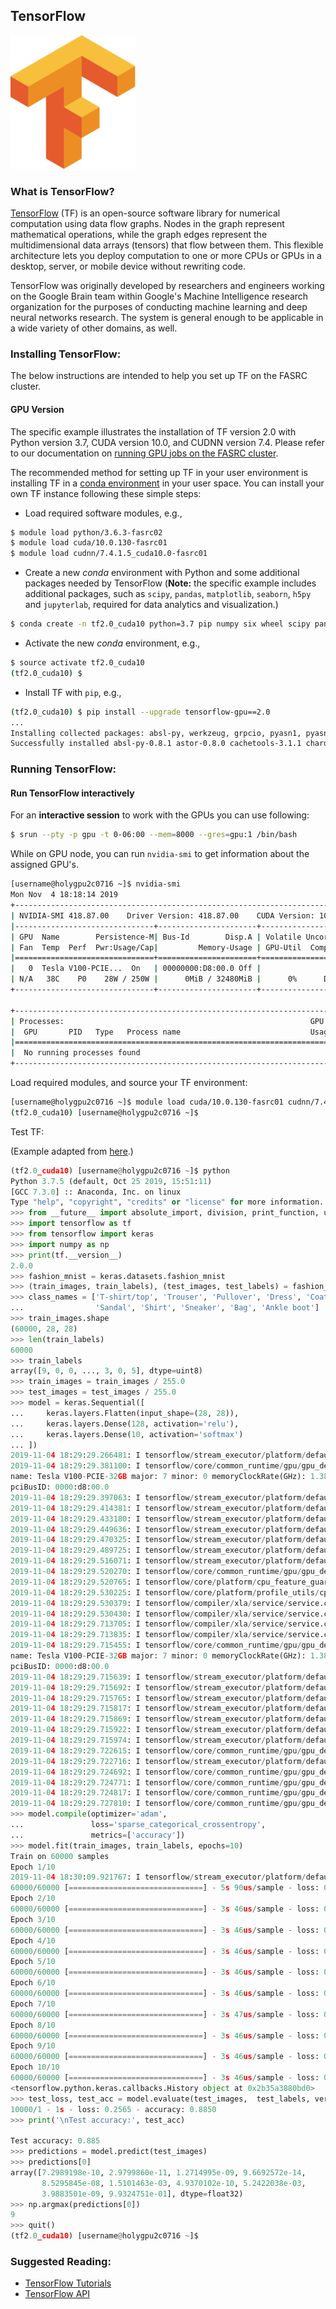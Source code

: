 ## TensorFlow
<img src="Images/tensorflow-logo.png" alt="TF-logo" width="200"/>

### What is TensorFlow?

[TensorFlow](https://www.tensorflow.org) (TF) is an open-source software library for numerical computation using data flow graphs. Nodes in the graph represent mathematical operations, while the graph edges represent the multidimensional data arrays (tensors) that flow between them. This flexible architecture lets you deploy computation to one or more CPUs or GPUs in a desktop, server, or mobile device without rewriting code.

TensorFlow was originally developed by researchers and engineers working on the Google Brain team within Google's Machine Intelligence research organization for the purposes of conducting machine learning and deep neural networks research. The system is general enough to be applicable in a wide variety of other domains, as well.

### Installing TensorFlow:

The below instructions are intended to help you set up TF on the FASRC cluster.

#### GPU Version

The specific example illustrates the installation of TF version 2.0 with Python version 3.7, CUDA version 10.0, and CUDNN version 7.4. Please refer to our documentation on [running GPU jobs on the FASRC cluster](https://www.rc.fas.harvard.edu/resources/documentation/gpgpu-computing-on-the-cluster/).

The recommended method for setting up TF in your user environment is installing TF in a [conda environment](https://www.rc.fas.harvard.edu/resources/documentation/software-on-the-cluster/python/) in your user space. You can install your own TF instance following these simple steps:

* Load required software modules, e.g.,

```bash
$ module load python/3.6.3-fasrc02
$ module load cuda/10.0.130-fasrc01
$ module load cudnn/7.4.1.5_cuda10.0-fasrc01
```

* Create a new *conda* environment with Python and some additional packages needed by TensorFlow 
(**Note:** the specific example includes additional packages, such as <code>scipy</code>, <code>pandas</code>, <code>matplotlib</code>, <code>seaborn</code>, <code>h5py</code> and <code>jupyterlab</code>, required for data analytics and visualization.)

```bash
$ conda create -n tf2.0_cuda10 python=3.7 pip numpy six wheel scipy pandas matplotlib seaborn h5py jupyterlab
```

* Activate the new *conda* environment, e.g.,

```bash
$ source activate tf2.0_cuda10
(tf2.0_cuda10) $
```

* Install TF with <code>pip</code>, e.g.,

```bash
(tf2.0_cuda10) $ pip install --upgrade tensorflow-gpu==2.0
...
Installing collected packages: absl-py, werkzeug, grpcio, pyasn1, pyasn1-modules, rsa, cachetools, google-auth, protobuf, markdown, oauthlib, idna, urllib3, chardet, requests, requests-oauthlib, google-auth-oauthlib, tensorboard, tensorflow-estimator, termcolor, keras-applications, gast, google-pasta, keras-preprocessing, opt-einsum, wrapt, astor, tensorflow-gpu
Successfully installed absl-py-0.8.1 astor-0.8.0 cachetools-3.1.1 chardet-3.0.4 gast-0.2.2 google-auth-1.6.3 google-auth-oauthlib-0.4.1 google-pasta-0.1.8 grpcio-1.24.3 idna-2.8 keras-applications-1.0.8 keras-preprocessing-1.1.0 markdown-3.1.1 oauthlib-3.1.0 opt-einsum-3.1.0 protobuf-3.10.0 pyasn1-0.4.7 pyasn1-modules-0.2.7 requests-2.22.0 requests-oauthlib-1.2.0 rsa-4.0 tensorboard-2.0.1 tensorflow-estimator-2.0.1 tensorflow-gpu-2.0.0 termcolor-1.1.0 urllib3-1.25.6 werkzeug-0.16.0 wrapt-1.11.2
```

### Running TensorFlow:

#### Run TensorFlow interactively

For an **interactive session** to work with the GPUs you can use following:

```bash
$ srun --pty -p gpu -t 0-06:00 --mem=8000 --gres=gpu:1 /bin/bash
```

While on GPU node, you can run <code>nvidia-smi</code> to get information about the assigned GPU's.


```bash
[username@holygpu2c0716 ~]$ nvidia-smi
Mon Nov  4 18:18:14 2019       
+-----------------------------------------------------------------------------+
| NVIDIA-SMI 418.87.00    Driver Version: 418.87.00    CUDA Version: 10.1     |
|-------------------------------+----------------------+----------------------+
| GPU  Name        Persistence-M| Bus-Id        Disp.A | Volatile Uncorr. ECC |
| Fan  Temp  Perf  Pwr:Usage/Cap|         Memory-Usage | GPU-Util  Compute M. |
|===============================+======================+======================|
|   0  Tesla V100-PCIE...  On   | 00000000:D8:00.0 Off |                    0 |
| N/A   38C    P0    28W / 250W |      0MiB / 32480MiB |      0%      Default |
+-------------------------------+----------------------+----------------------+
                                                                               
+-----------------------------------------------------------------------------+
| Processes:                                                       GPU Memory |
|  GPU       PID   Type   Process name                             Usage      |
|=============================================================================|
|  No running processes found                                                 |
+-----------------------------------------------------------------------------+
```

Load required modules, and source your TF environment:

```bash
[username@holygpu2c0716 ~]$ module load cuda/10.0.130-fasrc01 cudnn/7.4.1.5_cuda10.0-fasrc01 python/3.6.3-fasrc02 && source activate tf2.0_cuda10 
(tf2.0_cuda10) [username@holygpu2c0716 ~]$ 
```

Test TF:

(Example adapted from [here](https://www.tensorflow.org/tutorials/keras/classification/).)

```python
(tf2.0_cuda10) [username@holygpu2c0716 ~]$ python
Python 3.7.5 (default, Oct 25 2019, 15:51:11) 
[GCC 7.3.0] :: Anaconda, Inc. on linux
Type "help", "copyright", "credits" or "license" for more information.
>>> from __future__ import absolute_import, division, print_function, unicode_literals
>>> import tensorflow as tf
>>> from tensorflow import keras
>>> import numpy as np
>>> print(tf.__version__)
2.0.0
>>> fashion_mnist = keras.datasets.fashion_mnist
>>> (train_images, train_labels), (test_images, test_labels) = fashion_mnist.load_data()
>>> class_names = ['T-shirt/top', 'Trouser', 'Pullover', 'Dress', 'Coat',
...                'Sandal', 'Shirt', 'Sneaker', 'Bag', 'Ankle boot']
>>> train_images.shape
(60000, 28, 28)
>>> len(train_labels)
60000
>>> train_labels
array([9, 0, 0, ..., 3, 0, 5], dtype=uint8)
>>> train_images = train_images / 255.0
>>> test_images = test_images / 255.0
>>> model = keras.Sequential([
...     keras.layers.Flatten(input_shape=(28, 28)),
...     keras.layers.Dense(128, activation='relu'),
...     keras.layers.Dense(10, activation='softmax')
... ])
2019-11-04 18:29:29.266481: I tensorflow/stream_executor/platform/default/dso_loader.cc:44] Successfully opened dynamic library libcuda.so.1
2019-11-04 18:29:29.381100: I tensorflow/core/common_runtime/gpu/gpu_device.cc:1618] Found device 0 with properties: 
name: Tesla V100-PCIE-32GB major: 7 minor: 0 memoryClockRate(GHz): 1.38
pciBusID: 0000:d8:00.0
2019-11-04 18:29:29.397063: I tensorflow/stream_executor/platform/default/dso_loader.cc:44] Successfully opened dynamic library libcudart.so.10.0
2019-11-04 18:29:29.414381: I tensorflow/stream_executor/platform/default/dso_loader.cc:44] Successfully opened dynamic library libcublas.so.10.0
2019-11-04 18:29:29.433180: I tensorflow/stream_executor/platform/default/dso_loader.cc:44] Successfully opened dynamic library libcufft.so.10.0
2019-11-04 18:29:29.449636: I tensorflow/stream_executor/platform/default/dso_loader.cc:44] Successfully opened dynamic library libcurand.so.10.0
2019-11-04 18:29:29.470325: I tensorflow/stream_executor/platform/default/dso_loader.cc:44] Successfully opened dynamic library libcusolver.so.10.0
2019-11-04 18:29:29.489725: I tensorflow/stream_executor/platform/default/dso_loader.cc:44] Successfully opened dynamic library libcusparse.so.10.0
2019-11-04 18:29:29.516071: I tensorflow/stream_executor/platform/default/dso_loader.cc:44] Successfully opened dynamic library libcudnn.so.7
2019-11-04 18:29:29.520270: I tensorflow/core/common_runtime/gpu/gpu_device.cc:1746] Adding visible gpu devices: 0
2019-11-04 18:29:29.520765: I tensorflow/core/platform/cpu_feature_guard.cc:142] Your CPU supports instructions that this TensorFlow binary was not compiled to use: AVX2 AVX512F FMA
2019-11-04 18:29:29.530225: I tensorflow/core/platform/profile_utils/cpu_utils.cc:94] CPU Frequency: 2600000000 Hz
2019-11-04 18:29:29.530379: I tensorflow/compiler/xla/service/service.cc:168] XLA service 0x559b751032f0 executing computations on platform Host. Devices:
2019-11-04 18:29:29.530430: I tensorflow/compiler/xla/service/service.cc:175]   StreamExecutor device (0): Host, Default Version
2019-11-04 18:29:29.713705: I tensorflow/compiler/xla/service/service.cc:168] XLA service 0x559b75105c70 executing computations on platform CUDA. Devices:
2019-11-04 18:29:29.713835: I tensorflow/compiler/xla/service/service.cc:175]   StreamExecutor device (0): Tesla V100-PCIE-32GB, Compute Capability 7.0
2019-11-04 18:29:29.715455: I tensorflow/core/common_runtime/gpu/gpu_device.cc:1618] Found device 0 with properties: 
name: Tesla V100-PCIE-32GB major: 7 minor: 0 memoryClockRate(GHz): 1.38
pciBusID: 0000:d8:00.0
2019-11-04 18:29:29.715639: I tensorflow/stream_executor/platform/default/dso_loader.cc:44] Successfully opened dynamic library libcudart.so.10.0
2019-11-04 18:29:29.715692: I tensorflow/stream_executor/platform/default/dso_loader.cc:44] Successfully opened dynamic library libcublas.so.10.0
2019-11-04 18:29:29.715765: I tensorflow/stream_executor/platform/default/dso_loader.cc:44] Successfully opened dynamic library libcufft.so.10.0
2019-11-04 18:29:29.715817: I tensorflow/stream_executor/platform/default/dso_loader.cc:44] Successfully opened dynamic library libcurand.so.10.0
2019-11-04 18:29:29.715869: I tensorflow/stream_executor/platform/default/dso_loader.cc:44] Successfully opened dynamic library libcusolver.so.10.0
2019-11-04 18:29:29.715922: I tensorflow/stream_executor/platform/default/dso_loader.cc:44] Successfully opened dynamic library libcusparse.so.10.0
2019-11-04 18:29:29.715974: I tensorflow/stream_executor/platform/default/dso_loader.cc:44] Successfully opened dynamic library libcudnn.so.7
2019-11-04 18:29:29.722615: I tensorflow/core/common_runtime/gpu/gpu_device.cc:1746] Adding visible gpu devices: 0
2019-11-04 18:29:29.722716: I tensorflow/stream_executor/platform/default/dso_loader.cc:44] Successfully opened dynamic library libcudart.so.10.0
2019-11-04 18:29:29.724692: I tensorflow/core/common_runtime/gpu/gpu_device.cc:1159] Device interconnect StreamExecutor with strength 1 edge matrix:
2019-11-04 18:29:29.724771: I tensorflow/core/common_runtime/gpu/gpu_device.cc:1165]      0 
2019-11-04 18:29:29.724817: I tensorflow/core/common_runtime/gpu/gpu_device.cc:1178] 0:   N 
2019-11-04 18:29:29.727810: I tensorflow/core/common_runtime/gpu/gpu_device.cc:1304] Created TensorFlow device (/job:localhost/replica:0/task:0/device:GPU:0 with 30555 MB memory) -> physical GPU (device: 0, name: Tesla V100-PCIE-32GB, pci bus id: 0000:d8:00.0, compute capability: 7.0)
>>> model.compile(optimizer='adam',
...               loss='sparse_categorical_crossentropy',
...               metrics=['accuracy'])
>>> model.fit(train_images, train_labels, epochs=10)
Train on 60000 samples
Epoch 1/10
2019-11-04 18:30:09.921767: I tensorflow/stream_executor/platform/default/dso_loader.cc:44] Successfully opened dynamic library libcublas.so.10.0
60000/60000 [==============================] - 5s 90us/sample - loss: 0.4990 - accuracy: 0.8246
Epoch 2/10
60000/60000 [==============================] - 3s 46us/sample - loss: 0.3770 - accuracy: 0.8640
Epoch 3/10
60000/60000 [==============================] - 3s 46us/sample - loss: 0.3371 - accuracy: 0.8776
Epoch 4/10
60000/60000 [==============================] - 3s 46us/sample - loss: 0.3149 - accuracy: 0.8836
Epoch 5/10
60000/60000 [==============================] - 3s 46us/sample - loss: 0.2987 - accuracy: 0.8899
Epoch 6/10
60000/60000 [==============================] - 3s 46us/sample - loss: 0.2831 - accuracy: 0.8949
Epoch 7/10
60000/60000 [==============================] - 3s 47us/sample - loss: 0.2708 - accuracy: 0.9001
Epoch 8/10
60000/60000 [==============================] - 3s 46us/sample - loss: 0.2576 - accuracy: 0.9034
Epoch 9/10
60000/60000 [==============================] - 3s 46us/sample - loss: 0.2502 - accuracy: 0.9069
Epoch 10/10
60000/60000 [==============================] - 3s 46us/sample - loss: 0.2406 - accuracy: 0.9094
<tensorflow.python.keras.callbacks.History object at 0x2b35a3880bd0>
>>> test_loss, test_acc = model.evaluate(test_images,  test_labels, verbose=2)
10000/1 - 1s - loss: 0.2565 - accuracy: 0.8850
>>> print('\nTest accuracy:', test_acc)

Test accuracy: 0.885
>>> predictions = model.predict(test_images)
>>> predictions[0]
array([7.2989198e-10, 2.9799860e-11, 1.2714995e-09, 9.6692572e-14,
       8.5295845e-08, 1.5101463e-03, 4.9370102e-10, 5.2422038e-03,
       3.9883501e-09, 9.9324751e-01], dtype=float32)
>>> np.argmax(predictions[0])
9
>>> quit()
(tf2.0_cuda10) [username@holygpu2c0716 ~]$
```

### Suggested Reading:

* [TensorFlow Tutorials](https://www.tensorflow.org/tutorials)
* [TensorFlow API](https://www.tensorflow.org/api_docs/python)
